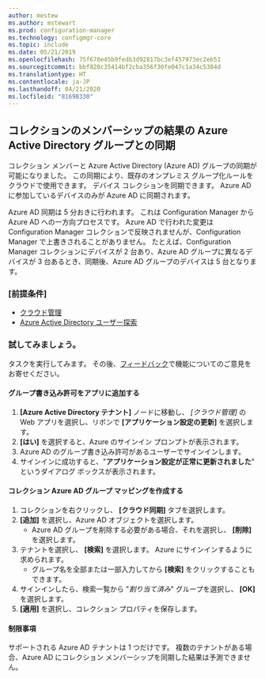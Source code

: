 ```yaml
---
author: mestew
ms.author: mstewart
ms.prod: configuration-manager
ms.technology: configmgr-core
ms.topic: include
ms.date: 05/21/2019
ms.openlocfilehash: 75f670e45b9fedb3d92817bc3ef457973ec2eb51
ms.sourcegitcommit: bbf820c35414bf2cba356f30fe047c1a34c5384d
ms.translationtype: HT
ms.contentlocale: ja-JP
ms.lasthandoff: 04/21/2020
ms.locfileid: "81698330"
---
```

## <a name="synchronize-collection-membership-results-to-azure-active-directory-groups"></a><a name="bkmk_aadcollsync"></a> コレクションのメンバーシップの結果の Azure Active Directory グループとの同期

<!--3607475-->
コレクション メンバーと Azure Active Directory (Azure AD) グループの同期が可能になりました。 この同期により、既存のオンプレミス グループ化ルールをクラウドで使用できます。 デバイス コレクションを同期できます。 Azure AD に参加しているデバイスのみが Azure AD に同期されます。 

Azure AD 同期は 5 分おきに行われます。 これは Configuration Manager から Azure AD への一方向プロセスです。 Azure AD で行われた変更は Configuration Manager コレクションで反映されませんが、Configuration Manager で上書きされることがありません。 たとえば、Configuration Manager コレクションにデバイスが 2 台あり、Azure AD グループに異なるデバイスが 3 台あるとき、同期後、Azure AD グループのデバイスは 5 台となります。

### <a name="prerequisites"></a>[前提条件]

- [クラウド管理](../../../../servers/deploy/configure/azure-services-wizard.md)
- [Azure Active Directory ユーザー探索](../../../../servers/deploy/configure/about-discovery-methods.md#azureaddisc)

### <a name="try-it-out"></a>試してみましょう。

タスクを実行してみます。 その後、[フィードバック](../../../../understand/find-help.md#product-feedback)で機能についてのご意見をお寄せください。

#### <a name="add-group-write-permission-to-the-app"></a>グループ書き込み許可をアプリに追加する

1. **[Azure Active Directory テナント]** ノードに移動し、 *[クラウド管理]* の Web アプリを選択し、リボンで **[アプリケーション設定の更新]** を選択します。
1. **[はい]** を選択すると、Azure のサインイン プロンプトが表示されます。
1. Azure AD のグループ書き込み許可があるユーザーでサインインします。
1. サインインに成功すると、"**アプリケーション設定が正常に更新されました**" というダイアログ ボックスが表示されます。

#### <a name="create-collection-azure-ad-group-mapping"></a>コレクション Azure AD グループ マッピングを作成する

1. コレクションを右クリックし、 **[クラウド同期]** タブを選択します。
1. **[追加]** を選択し、Azure AD オブジェクトを選択します。
    - Azure AD グループを削除する必要がある場合、それを選択し、 **[削除]** を選択します。
1. テナントを選択し、 **[検索]** を選択します。 Azure にサインインするように求められます。
    - グループ名を全部または一部入力してから **[検索]** をクリックすることもできます。
1. サインインしたら、検索一覧から "*割り当て済み*" グループを選択し、 **[OK]** を選択します。
1. **[適用]** を選択し、コレクション プロパティを保存します。

#### <a name="limitations"></a>制限事項

サポートされる Azure AD テナントは 1 つだけです。 複数のテナントがある場合、Azure AD にコレクション メンバーシップを同期した結果は予測できません。
